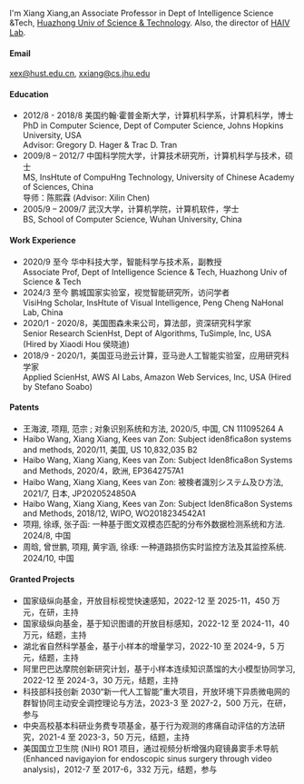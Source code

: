 

I'm Xiang Xiang,an Associate Professor in Dept of Intelligence Science &Tech, [Huazhong Univ of Science & Technology](https://www.hust.edu.cn/). Also, the director of [HAIV Lab](https://haivlab.wixsite.com/home).

#### Email
xex@hust.edu.cn, xxiang@cs.jhu.edu

#### Education
- 2012/8 - 2018/8 美国约翰·霍普⾦斯⼤学，计算机科学系，计算机科学，博⼠   
PhD in Computer Science, Dept of Computer Science, Johns Hopkins University, USA    
Advisor: Gregory D. Hager & Trac D. Tran   
- 2009/8 – 2012/7 中国科学院⼤学，计算技术研究所，计算机科学与技术，硕⼠    
MS, InsHtute of CompuHng Technology, University of Chinese Academy of Sciences, China    
导师：陈熙霖 (Advisor: Xilin Chen)    
- 2005/9 – 2009/7 武汉⼤学，计算机学院，计算机软件，学⼠   
BS, School of Computer Science, Wuhan University, China 

#### Work Experience
- 2020/9 ⾄今 华中科技⼤学，智能科学与技术系，副教授   
Associate Prof, Dept of Intelligence Science & Tech, Huazhong Univ of Science & Tech   
- 2024/3 ⾄今 鹏城国家实验室，视觉智能研究所，访问学者   
VisiHng Scholar, InsHtute of Visual Intelligence, Peng Cheng NaHonal Lab, China  
- 2020/1 - 2020/8，美国图森未来公司，算法部，资深研究科学家  
Senior Research ScienHst, Dept of Algorithms, TuSimple, Inc, USA (Hired by Xiaodi Hou 侯晓迪)  
- 2018/9 - 2020/1，美国亚⻢逊云计算，亚⻢逊⼈⼯智能实验室，应⽤研究科学家  
Applied ScienHst, AWS AI Labs, Amazon Web Services, Inc, USA (Hired by Stefano Soabo)  

#### Patents
- 王海波, 项翔, 范宗 ; 对象识别系统和⽅法, 2020/5, 中国, CN 111095264 A
- Haibo Wang, Xiang Xiang, Kees van Zon: Subject iden8fica8on systems and methods, 2020/11, 美国, US 10,832,035 B2
- Haibo Wang, Xiang Xiang, Kees van Zon: Subject Iden8fica8on Systems and Methods, 2020/4，欧洲, EP3642757A1
- Haibo Wang, Xiang Xiang, Kees van Zon: 被検者識別システム及ひ⽅法, 2021/7, ⽇本, JP2020524850A
- Haibo Wang, Xiang Xiang, Kees van Zon: Subject Iden8fica8on Systems and Methods, 2018/12, WIPO, WO2018234542A1
- 项翔, 徐琢, 张⼦函: ⼀种基于图⽂双模态匹配的分布外数据检测系统和⽅法. 2024/8, 中国
- 周晗, 曾世鹏, 项翔, ⻩宇涵, 徐琢: ⼀种道路损伤实时监控⽅法及其监控系统. 2024/10, 中国

#### Granted Projects
- 国家级纵向基⾦，开放⽬标视觉快速感知，2022-12 ⾄ 2025-11，450 万元，在研，主持
- 国家级纵向基⾦，基于知识图谱的开放⽬标感知，2022-12 ⾄ 2024-11，40 万元，结题，主持
-  湖北省⾃然科学基⾦，基于⼩样本的增量学习，2022-10 ⾄ 2024-9，5 万元，结题，主持
- 阿⾥巴巴达摩院创新研究计划，基于⼩样本连续知识蒸馏的⼤⼩模型协同学习, 2022-12 ⾄ 2024-3，30 万元，结题，主持
- 科技部科技创新 2030“新⼀代⼈⼯智能”重⼤项⽬，开放环境下异质微电⽹的群智协同主动安全调控理论与⽅法，2023-3 ⾄ 2027-2，500 万元，在研，参与
- 中央⾼校基本科研业务费专项基⾦，基于⾏为观测的疼痛⾃动评估的⽅法研究，2021-4 ⾄ 2023-3，50 万元，结题，主持
- 美国国⽴卫⽣院 (NIH) RO1 项⽬，通过视频分析增强内窥镜⿐窦⼿术导航 (Enhanced navigayion for endoscopic sinus surgery through video analysis)，2012-7 ⾄ 2017-6，332 万元，结题，参与



